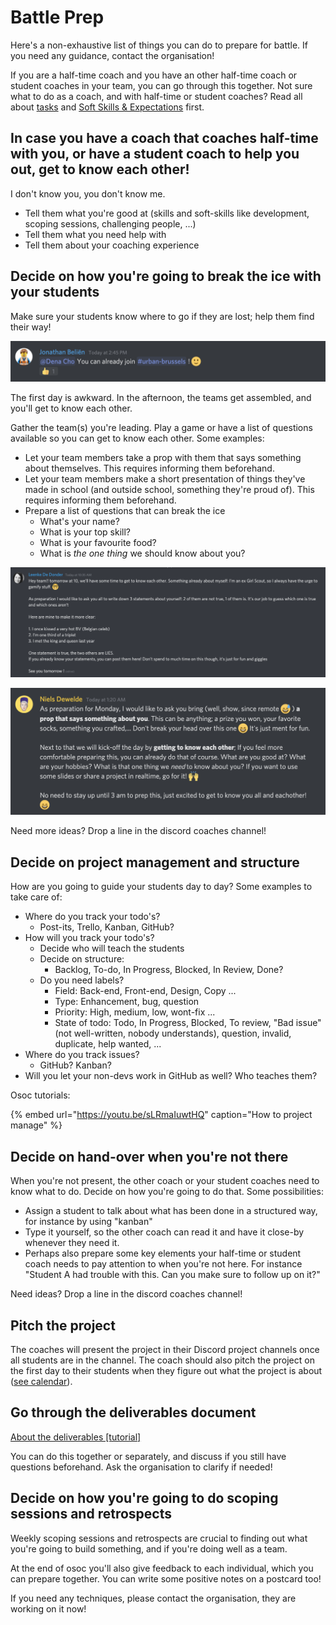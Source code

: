 # Battle Prep

Here's a non-exhaustive list of things you can do to prepare for battle. If you need any guidance, contact the organisation!

If you are a half-time coach and you have an other half-time coach or student coaches in your team, you can go through this together. Not sure what to do as a coach, and with half-time or student coaches? Read all about [tasks](tasks.md) and [Soft Skills & Expectations](soft-skills-and-expectations.md) first.

## In case you have a coach that coaches half-time with you, or have a student coach to help you out, get to know each other!

I don't know you, you don't know me.

* Tell them what you're good at \(skills and soft-skills like development, scoping sessions, challenging people, ...\)
* Tell them what you need help with
* Tell them about your coaching experience

## Decide on how you're going to break the ice with your students

Make sure your students know where to go if they are lost; help them find their way!

![Our coach Jonathan guiding a student arriving on Discord for the first time](../../.gitbook/assets/screenshot-2020-07-01-at-14.46.23.png)

The first day is awkward. In the afternoon, the teams get assembled, and you'll get to know each other.

Gather the team\(s\) you're leading. Play a game or have a list of questions available so you can get to know each other. Some examples:

* Let your team members take a prop with them that says something about themselves. This requires informing them beforehand.
* Let your team members make a short presentation of things they've made in school \(and outside school, something they're proud of\). This requires informing them beforehand.
* Prepare a list of questions that can break the ice
  * What's your name?
  * What is your top skill?
  * What is your favourite food?
  * What is _the one thing_ we should know about you?

![A great example by our coach Leenke De Donder](../../.gitbook/assets/screenshot-2020-07-05-at-11.09.31.png)

![Another wonderful example by our coach Niels](../../.gitbook/assets/screenshot-2020-07-05-at-10.00.23.png)



Need more ideas? Drop a line in the discord coaches channel!

## Decide on project management and structure

How are you going to guide your students day to day? Some examples to take care of:

* Where do you track your todo's?
  * Post-its, Trello, Kanban, GitHub?
* How will you track your todo's?
  * Decide who will teach the students
  * Decide on structure:
    * Backlog, To-do, In Progress, Blocked, In Review, Done?
  * Do you need labels?
    * Field: Back-end, Front-end, Design, Copy ...
    * Type: Enhancement, bug, question
    * Priority: High, medium, low, wont-fix ...
    * State of todo: Todo, In Progress, Blocked, To review, "Bad issue" \(not well-written, nobody understands\), question, invalid, duplicate, help wanted, ...
* Where do you track issues?
  * GitHub? Kanban?
* Will you let your non-devs work in GitHub as well? Who teaches them?

Osoc tutorials:

{% embed url="https://youtu.be/sLRmaIuwtHQ" caption="How to project manage" %}



## Decide on hand-over when you're not there

When you're not present, the other coach or your student coaches need to know what to do. Decide on how you're going to do that. Some possibilities:

* Assign a student to talk about what has been done in a structured way, for instance by using "kanban"
* Type it yourself, so the other coach can read it and have it close-by whenever they need it.
* Perhaps also prepare some key elements your half-time or student coach needs to pay attention to when you're not here. For instance "Student A had trouble with this. Can you make sure to follow up on it?"

Need ideas? Drop a line in the discord coaches channel!

## Pitch the project

The  coaches will present the project in their Discord project channels once all students are in the channel. The coach should also pitch the project on the first day to their students when they figure out what the project is about \([see calendar](../../calendar-remote-edition/)\). 

## Go through the deliverables document

[About the deliverables \[tutorial\]](../../how-to-deliver-like-a-pro/)

You can do this together or separately, and discuss if you still have questions beforehand. Ask the organisation to clarify if needed!

## Decide on how you're going to do scoping sessions and retrospects

Weekly scoping sessions and retrospects are crucial to finding out what you're going to build something, and if you're doing well as a team.

At the end of osoc you'll also give feedback to each individual, which you can prepare together. You can write some positive notes on a postcard too!

If you need any techniques, please contact the organisation, they are working on it now!

